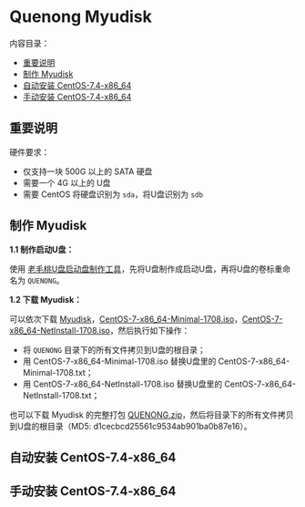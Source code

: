 ﻿# Quenong Myudisk

内容目录：

 - [重要说明][1]
 - [制作 Myudisk][2]
 - [自动安装 CentOS-7.4-x86_64][3]
 - [手动安装 CentOS-7.4-x86_64][4]

## 重要说明

硬件要求：

 - 仅支持一块 500G 以上的 SATA 硬盘
 - 需要一个 4G 以上的 U盘
 - 需要 CentOS 将硬盘识别为 `sda`，将U盘识别为 `sdb`

## 制作 Myudisk

**1.1 制作启动U盘：**

使用 [老毛桃U盘启动盘制作工具][5]，先将U盘制作成启动U盘，再将U盘的卷标重命名为 `QUENONG`。

**1.2 下载 Myudisk：**

可以依次下载 [Myudisk][6]，[CentOS-7-x86_64-Minimal-1708.iso][7]，[CentOS-7-x86_64-NetInstall-1708.iso][8]，然后执行如下操作：

 - 将 `QUENONG` 目录下的所有文件拷贝到U盘的根目录；
 - 用 CentOS-7-x86_64-Minimal-1708.iso 替换U盘里的 CentOS-7-x86_64-Minimal-1708.txt；
 - 用 CentOS-7-x86_64-NetInstall-1708.iso 替换U盘里的 CentOS-7-x86_64-NetInstall-1708.txt；

也可以下载 Myudisk 的完整打包 [QUENONG.zip][9]，然后将目录下的所有文件拷贝到U盘的根目录（MD5: d1cecbcd25561c9534ab901ba0b87e16）。

## 自动安装 CentOS-7.4-x86_64

## 手动安装 CentOS-7.4-x86_64


  [1]: https://github.com/quefei/myudisk#%E9%87%8D%E8%A6%81%E8%AF%B4%E6%98%8E
  [2]: https://github.com/quefei/myudisk#%E5%88%B6%E4%BD%9C-myudisk
  [3]: https://github.com/quefei/myudisk#%E8%87%AA%E5%8A%A8%E5%AE%89%E8%A3%85-centos-74-x86_64
  [4]: https://github.com/quefei/myudisk#%E6%89%8B%E5%8A%A8%E5%AE%89%E8%A3%85-centos-74-x86_64
  [5]: http://laomaotao.net/down/2016/1015/4932.html
  [6]: https://gitee.com/quefei/myudisk/repository/archive/master
  [7]: http://mirrors.aliyun.com/centos/7/isos/x86_64/CentOS-7-x86_64-Minimal-1708.iso
  [8]: https://pan.baidu.com/s/1dEQfc7v
  [9]: http://pan.baidu.com/s/1eSlHJUy